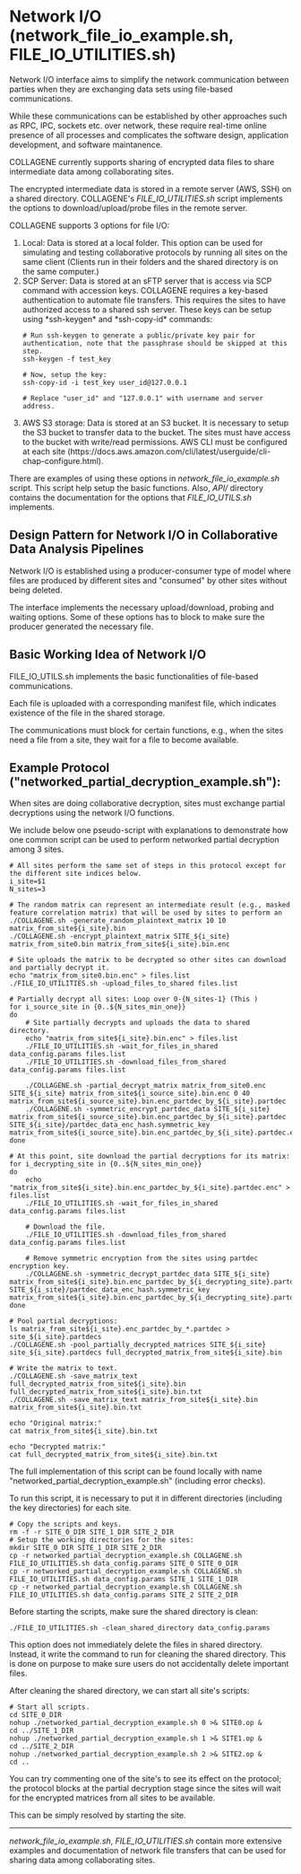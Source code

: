 # Network I/O (network_file_io_example.sh, FILE_IO_UTILITIES.sh)

Network I/O interface aims to simplify the network communication between parties when they are exchanging data sets using file-based communications. 

While these communications can be established by other approaches such as RPC, IPC, sockets etc. over network, these require real-time online presence of all processes and complicates the software design, application development, and software maintanence.

COLLAGENE currently supports sharing of encrypted data files to share intermediate data among collaborating sites.

The encrypted intermediate data is stored in a remote server (AWS, SSH) on a shared directory. COLLAGENE's *FILE_IO_UTILITIES.sh* script implements the options to download/upload/probe files in the remote server.

COLLAGENE supports 3 options for file I/O:
<ol>
<li> Local: Data is stored at a local folder. This option can be used for simulating and testing collaborative protocols by running all sites on the same client (Clients run in their folders and the shared directory is on the same computer.)</li> 
<li> SCP Server: Data is stored at an sFTP server that is access via SCP command with accession keys. COLLAGENE requires a key-based authentication to automate file transfers. This requires the sites to have authorized access to a shared ssh server. These keys can be setup using *ssh-keygen* and *ssh-copy-id* commands:</li> 

	# Run ssh-keygen to generate a public/private key pair for authentication, note that the passphrase should be skipped at this step.
	ssh-keygen -f test_key
	
	# Now, setup the key:
	ssh-copy-id -i test_key user_id@127.0.0.1
	
	# Replace "user_id" and "127.0.0.1" with username and server address.

<li> AWS S3 storage: Data is stored at an S3 bucket. It is necessary to setup the S3 bucket to transfer data to the bucket. The sites must have access to the bucket with write/read permissions. AWS CLI must be configured at each site (https://docs.aws.amazon.com/cli/latest/userguide/cli-chap-configure.html).</li> 
</ol>

There are examples of using these options in *network_file_io_example.sh* script. This script help setup the basic functions. Also, *API/* directory contains the documentation for the options that *FILE_IO_UTILS.sh* implements.

## Design Pattern for Network I/O in Collaborative Data Analysis Pipelines
Network I/O is established using a producer-consumer type of model where files are produced by different sites and "consumed" by other sites without being deleted.

The interface implements the necessary upload/download, probing and waiting options. Some of these options has to block to make sure the producer generated the necessary file.

## Basic Working Idea of Network I/O
FILE_IO_UTILS.sh implements the basic functionalities of file-based communications. 

Each file is uploaded with a corresponding manifest file, which indicates existence of the file in the shared storage.

The communications must block for certain functions, e.g., when the sites need a file from a site, they wait for a file to become available. 

## Example Protocol ("networked_partial_decryption_example.sh"):
When sites are doing collaborative decryption, sites must exchange partial decryptions using the network I/O functions.

We include below one pseudo-script with explanations to demonstrate how one common script can be used to perform networked partial decryption among 3 sites.
```
# All sites perform the same set of steps in this protocol except for the different site indices below.
i_site=$1
N_sites=3

# The random matrix can represent an intermediate result (e.g., masked feature correlation matrix) that will be used by sites to perform an 
./COLLAGENE.sh -generate_random_plaintext_matrix 10 10 matrix_from_site${i_site}.bin
./COLLAGENE.sh -encrypt_plaintext_matrix SITE_${i_site} matrix_from_site0.bin matrix_from_site${i_site}.bin.enc

# Site uploads the matrix to be decrypted so other sites can download and partially decrypt it.
echo "matrix_from_site0.bin.enc" > files.list 
./FILE_IO_UTILITIES.sh -upload_files_to_shared files.list 

# Partially decrypt all sites: Loop over 0-{N_sites-1} (This )
for i_source_site in {0..${N_sites_min_one}}
do
	# Site partially decrypts and uploads the data to shared directory.
	echo "matrix_from_site${i_site}.bin.enc" > files.list 
	./FILE_IO_UTILITIES.sh -wait_for_files_in_shared data_config.params files.list 
	./FILE_IO_UTILITIES.sh -download_files_from_shared data_config.params files.list 

	./COLLAGENE.sh -partial_decrypt_matrix matrix_from_site0.enc SITE_${i_site} matrix_from_site${i_source_site}.bin.enc 0 40 matrix_from_site${i_source_site}.bin.enc_partdec_by_${i_site}.partdec
	./COLLAGENE.sh -symmetric_encrypt_partdec_data SITE_${i_site} matrix_from_site${i_source_site}.bin.enc_partdec_by_${i_site}.partdec SITE_${i_site}/partdec_data_enc_hash.symmetric_key matrix_from_site${i_source_site}.bin.enc_partdec_by_${i_site}.partdec.enc
done

# At this point, site download the partial decryptions for its matrix:
for i_decrypting_site in {0..${N_sites_min_one}}
do
	echo "matrix_from_site${i_site}.bin.enc_partdec_by_${i_site}.partdec.enc" > files.list
	./FILE_IO_UTILITIES.sh -wait_for_files_in_shared data_config.params files.list

	# Download the file.
	./FILE_IO_UTILITIES.sh -download_files_from_shared data_config.params files.list

	# Remove symmetric encryption from the sites using partdec encryption key.
	./COLLAGENE.sh -symmetric_decrypt_partdec_data SITE_${i_site} matrix_from_site${i_site}.bin.enc_partdec_by_${i_decrypting_site}.partdec.enc SITE_${i_site}/partdec_data_enc_hash.symmetric_key matrix_from_site${i_site}.bin.enc_partdec_by_${i_decrypting_site}.partdec
done

# Pool partial decryptions:
ls matrix_from_site${i_site}.enc_partdec_by_*.partdec > site_${i_site}.partdecs
./COLLAGENE.sh -pool_partially_decrypted_matrices SITE_${i_site} site_${i_site}.partdecs full_decrypted_matrix_from_site${i_site}.bin

# Write the matrix to text.
./COLLAGENE.sh -save_matrix_text full_decrypted_matrix_from_site${i_site}.bin full_decrypted_matrix_from_site${i_site}.bin.txt
./COLLAGENE.sh -save_matrix_text matrix_from_site${i_site}.bin matrix_from_site${i_site}.bin.txt

echo "Original matrix:"
cat matrix_from_site${i_site}.bin.txt

echo "Decrypted matrix:"
cat full_decrypted_matrix_from_site${i_site}.bin.txt
```

The full implementation of this script can be found locally with name "networked_partial_decryption_example.sh" (including error checks). 

To run this script, it is necessary to put it in different directories (including the key directories) for each site.

```
# Copy the scripts and keys.
rm -f -r SITE_0_DIR SITE_1_DIR SITE_2_DIR
# Setup the working directories for the sites:
mkdir SITE_0_DIR SITE_1_DIR SITE_2_DIR
cp -r networked_partial_decryption_example.sh COLLAGENE.sh FILE_IO_UTILITIES.sh data_config.params SITE_0 SITE_0_DIR
cp -r networked_partial_decryption_example.sh COLLAGENE.sh FILE_IO_UTILITIES.sh data_config.params SITE_1 SITE_1_DIR
cp -r networked_partial_decryption_example.sh COLLAGENE.sh FILE_IO_UTILITIES.sh data_config.params SITE_2 SITE_2_DIR
```

Before starting the scripts, make sure the shared directory is clean:
```
./FILE_IO_UTILITIES.sh -clean_shared_directory data_config.params
```
This option does not immediately delete the files in shared directory. Instead, it write the command to run for cleaning the shared directory. This is done on purpose to make sure users do not accidentally delete important files.

After cleaning the shared directory, we can start all site's scripts:
```
# Start all scripts.
cd SITE_0_DIR
nohup ./networked_partial_decryption_example.sh 0 >& SITE0.op &
cd ../SITE_1_DIR
nohup ./networked_partial_decryption_example.sh 1 >& SITE1.op &
cd ../SITE_2_DIR
nohup ./networked_partial_decryption_example.sh 2 >& SITE2.op &
cd ..
```

You can try commenting one of the site's to see its effect on the protocol; the protocol blocks at the partial decryption stage since the sites will wait for the encrypted matrices from all sites to be available.

This can be simply resolved by starting the site.

---

*network_file_io_example.sh*, *FILE_IO_UTILITIES.sh* contain more extensive examples and documentation of network file transfers that can be used for sharing data among collaborating sites.



